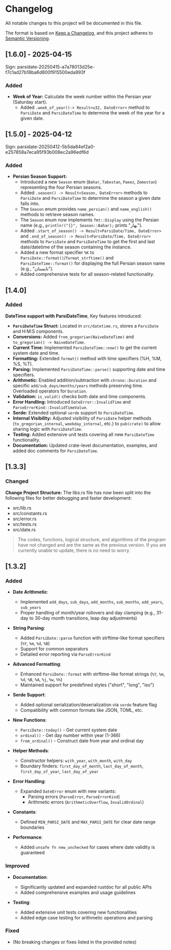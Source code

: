 # Changelog

All notable changes to this project will be documented in this file.

The format is based on [Keep a Changelog](https://keepachangelog.com/en/1.0.0/),
and this project adheres to [Semantic Versioning](https://semver.org/spec/v2.0.0.html).

## [1.6.0] - 2025-04-15 
Sign: parsidate-20250415-a7a78013d25e-f7c1ad27b18ba6d800f915500eda993f
### Added
  *   **Week of Year:** Calculate the week number within the Persian year (Saturday start).
      *   Added `.week_of_year()-> Result<u32, DateError>` method to `ParsiDate` and `ParsiDateTime` to determine the week of the year for a given date.

## [1.5.0] - 2025-04-12
Sign: parsidate-20250412-5b5da84ef2a0-e257858a7eca95f93b008ec2a96edf6d
### Added

*   **Persian Season Support:**
    *   Introduced a new `Season` enum (`Bahar`, `Tabestan`, `Paeez`, `Zemestan`) representing the four Persian seasons.
    *   Added `.season() -> Result<Season, DateError>` methods to `ParsiDate` and `ParsiDateTime` to determine the season a given date falls into.
    *   The `Season` enum provides `name_persian()` and `name_english()` methods to retrieve season names.
    *   The `Season` enum now implements `fmt::Display` using the Persian name (e.g., `println!("{}", Season::Bahar);` prints "بهار").
    *   Added `.start_of_season() -> Result<ParsiDate/Time, DateError>` and `.end_of_season() -> Result<ParsiDate/Time, DateError>` methods to `ParsiDate` and `ParsiDateTime` to get the first and last date/datetime of the season containing the instance.
    *   Added a new format specifier `%K` to `ParsiDate::format()`/`format_strftime()` and `ParsiDateTime::format()` for displaying the full Persian season name (e.g., "تابستان").
    *   Added comprehensive tests for all season-related functionality.


## [1.4.0]

### Added

 **DateTime support with ParsiDateTime**,
Key features introduced:
- **`ParsiDateTime` Struct:** Located in `src/datetime.rs`, stores a `ParsiDate` and H:M:S components.
- **Conversions:** Added `from_gregorian(NaiveDateTime)` and `to_gregorian() -> NaiveDateTime`.
- **Current Time:** Implemented `ParsiDateTime::now()` to get the current system date and time.
- **Formatting:** Extended `format()` method with time specifiers (%H, %M, %S, %T).
- **Parsing:** Implemented `ParsiDateTime::parse()` supporting date and time specifiers.
- **Arithmetic:** Enabled addition/subtraction with `chrono::Duration` and specific `add/sub_days/months/years` methods preserving time. Overloaded operators for `Duration`.
- **Validation:** `is_valid()` checks both date and time components.
- **Error Handling:** Introduced `DateError::InvalidTime` and `ParseErrorKind::InvalidTimeValue`.
- **Serde:** Extended optional `serde` support to `ParsiDateTime`.
- **Internal Visibility:** Adjusted visibility of `ParsiDate` helper methods (`to_gregorian_internal`, `weekday_internal`, etc.) to `pub(crate)` to allow sharing logic with `ParsiDateTime`.
- **Testing:** Added extensive unit tests covering all new `ParsiDateTime` functionality.
- **Documentation:** Updated crate-level documentation, examples, and added doc comments for `ParsiDateTime`.


## [1.3.3]

### Changed
**Change Project Structure:**
The libs.rs file has now been split into the following files for better debugging and faster development:
- src/lib.rs
- src/constants.rs
- src/error.rs
- src/tests.rs
- src/date.rs

> The codes, functions, logical structure, and algorithms of the program have not changed and are the same as the previous version. If you are currently unable to update, there is no need to worry.


## [1.3.2]

### Added
- **Date Arithmetic**:
  - Implemented `add_days`, `sub_days`, `add_months`, `sub_months`, `add_years`, `sub_years`
  - Proper handling of month/year rollovers and day clamping (e.g., 31-day to 30-day month transitions, leap day adjustments)
  
- **String Parsing**:
  - Added `ParsiDate::parse` function with strftime-like format specifiers (`%Y`, `%m`, `%d`, `%B`)
  - Support for common separators
  - Detailed error reporting via `ParseErrorKind`

- **Advanced Formatting**:
  - Enhanced `ParsiDate::format` with strftime-like format strings (`%Y`, `%m`, `%d`, `%B`, `%A`, `%j`, `%w`, `%%`)
  - Maintained support for predefined styles ("short", "long", "iso")

- **Serde Support**:
  - Added optional serialization/deserialization via `serde` feature flag
  - Compatibility with common formats like JSON, TOML, etc.

- **New Functions**:
  - `ParsiDate::today()` - Get current system date
  - `ordinal()` - Get day number within year (1-366)
  - `from_ordinal()` - Construct date from year and ordinal day

- **Helper Methods**:
  - Constructor helpers: `with_year`, `with_month`, `with_day`
  - Boundary finders: `first_day_of_month`, `last_day_of_month`, `first_day_of_year`, `last_day_of_year`

- **Error Handling**:
  - Expanded `DateError` enum with new variants:
    - Parsing errors (`ParseError`, `ParseErrorKind`)
    - Arithmetic errors (`ArithmeticOverflow`, `InvalidOrdinal`)

- **Constants**:
  - Defined `MIN_PARSI_DATE` and `MAX_PARSI_DATE` for clear date range boundaries

- **Performance**:
  - Added `unsafe fn new_unchecked` for cases where date validity is guaranteed

### Improved
- **Documentation**:
  - Significantly updated and expanded rustdoc for all public APIs
  - Added comprehensive examples and usage guidelines

- **Testing**:
  - Added extensive unit tests covering new functionalities
  - Added edge case testing for arithmetic operations and parsing

### Fixed
- (No breaking changes or fixes listed in the provided notes)
